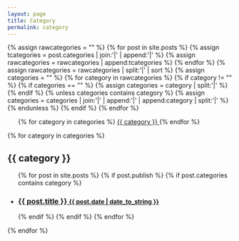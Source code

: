 ```yaml
---
layout: page
title: Category
permalink: category
---
```


<div class="home">

  {% assign rawcategories = "" %}
  {% for post in site.posts %}
    {% assign tcategories = post.categories | join:'|' | append:'|' %}
    {% assign rawcategories = rawcategories | append:tcategories %}
  {% endfor %}
  {% assign rawcategories = rawcategories | split:'|' | sort %}
  {% assign categories = "" %}
  {% for category in rawcategories %}
    {% if category != "" %}
      {% if categories == "" %}
        {% assign categories = category | split:'|' %}
      {% endif %}
      {% unless categories contains category %}
        {% assign categories = categories | join:'|' | append:'|' | append:category | split:'|' %}
      {% endunless %}
    {% endif %}
  {% endfor %}

  <ul>
    {% for category in categories %}
      <a href="#{{ category | slugify }}">
        <i class="fa-solid fa-check text-gray-900"></i>
        {{ category }}
      </a>
    {% endfor %}
  </ul>
  
  {% for category in categories %}
    <h2 id="{{ category | slugify }}">{{ category }}</h2>
    <ul>
      {% for post in site.posts %}
        {% if post.publish %}
          {% if post.categories contains category %}
          <li>
            <h3>
              <a href="{{site.baseurl}}{{ post.url }}">
                {{ post.title }}
                <small>{{ post.date | date_to_string }}</small>
              </a>
            </h3>
          </li>
          {% endif %}
        {% endif %}
      {% endfor %}
    </ul>
  {% endfor %}
</div>
